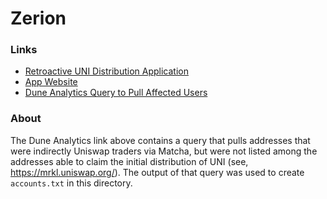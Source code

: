 # Zerion

### Links
- [Retroactive UNI Distribution Application](https://gov.uniswap.org/t/application-for-retroactive-proxy-contract-airdrop-for-projects-apps/3221/18?u=fulviamorales)
- [App Website](https:/zerion.io)
- [Dune Analytics Query to Pull Affected Users](https://explore.duneanalytics.com/queries/10535/source)

### About
The Dune Analytics link above contains a query that pulls addresses that were indirectly Uniswap traders via Matcha, but were not listed among the addresses able to claim the initial distribution of UNI (see, https://mrkl.uniswap.org/). The output of that query was used to create `accounts.txt` in this directory.